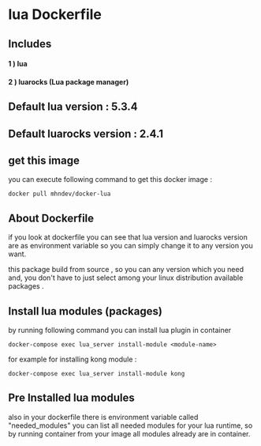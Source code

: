 # lua Dockerfile

## Includes 

#### 1 ) lua
#### 2 ) luarocks (Lua package manager)

## Default lua version : 5.3.4
## Default luarocks version : 2.4.1


## get this image

you can execute following command to get this docker image :

```
docker pull mhndev/docker-lua
```

## About Dockerfile

if you look at dockerfile you can see that 
lua version and luarocks version are as environment variable
so you can simply change it to any version you want.

this package build from source , so you can any version which you need and,
you don't have to just select among your linux distribution available packages .


## Install lua modules (packages)

by running following command you can install lua plugin in container

```
docker-compose exec lua_server install-module <module-name>
```

for example for installing kong module :

```
docker-compose exec lua_server install-module kong
```

## Pre Installed lua modules

also in your dockerfile there is environment variable called "needed_modules"
you can list all needed modules for your lua runtime, so by running container from your image
all modules already are in container.
